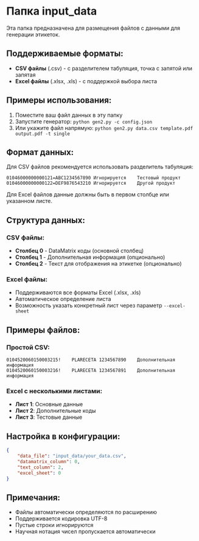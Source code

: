 # Папка input_data

Эта папка предназначена для размещения файлов с данными для генерации этикеток.

## Поддерживаемые форматы:

- **CSV файлы** (.csv) - с разделителем табуляция, точка с запятой или запятая
- **Excel файлы** (.xlsx, .xls) - с поддержкой выбора листа

## Примеры использования:

1. Поместите ваш файл данных в эту папку
2. Запустите генератор: `python gen2.py -c config.json`
3. Или укажите файл напрямую: `python gen2.py data.csv template.pdf output.pdf -t single`

## Формат данных:

Для CSV файлов рекомендуется использовать разделитель табуляция:
```
01046000000000121=ABC1234567890	Игнорируется	Тестовый продукт
01046000000000122=DEF9876543210	Игнорируется	Другой продукт
```

Для Excel файлов данные должны быть в первом столбце или указанном листе.

## Структура данных:

### CSV файлы:
- **Столбец 0** - DataMatrix коды (основной столбец)
- **Столбец 1** - Дополнительная информация (опционально)
- **Столбец 2** - Текст для отображения на этикетке (опционально)

### Excel файлы:
- Поддерживаются все форматы Excel (.xlsx, .xls)
- Автоматическое определение листа
- Возможность указать конкретный лист через параметр `--excel-sheet`

## Примеры файлов:

### Простой CSV:
```
0104520060150003215!	PLARECETA 1234567890	Дополнительная информация
0104520060150003216!	PLARECETA 1234567891	Дополнительная информация
```

### Excel с несколькими листами:
- **Лист 1**: Основные данные
- **Лист 2**: Дополнительные коды
- **Лист 3**: Тестовые данные

## Настройка в конфигурации:

```json
{
    "data_file": "input_data/your_data.csv",
    "datamatrix_column": 0,
    "text_column": 2,
    "excel_sheet": 0
}
```

## Примечания:

- Файлы автоматически определяются по расширению
- Поддерживается кодировка UTF-8
- Пустые строки игнорируются
- Научная нотация чисел пропускается автоматически